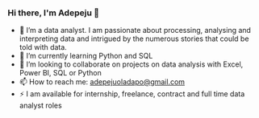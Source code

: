 ### Hi there, I'm Adepeju 👋
- 👀 I’m a data analyst. I am passionate about processing, analysing and interpreting data and intrigued by the numerous stories that could be told with data.
- 🌱 I’m currently learning Python and SQL
- 👯 I’m looking to collaborate on projects on data analysis with Excel, Power BI, SQL or Python
- 📫 How to reach me: adepejuoladapo@gmail.com
- ⚡ I am available for internship, freelance, contract and full time data analyst roles
